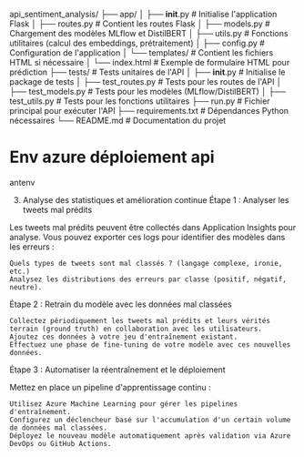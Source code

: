 api_sentiment_analysis/
├── app/
│ ├── **init**.py # Initialise l'application Flask
│ ├── routes.py # Contient les routes Flask
│ ├── models.py # Chargement des modèles MLflow et DistilBERT
│ ├── utils.py # Fonctions utilitaires (calcul des embeddings, prétraitement)
│ ├── config.py # Configuration de l'application
│ └── templates/ # Contient les fichiers HTML si nécessaire
│ └── index.html # Exemple de formulaire HTML pour prédiction
├── tests/ # Tests unitaires de l'API
│ ├── **init**.py # Initialise le package de tests
│ ├── test_routes.py # Tests pour les routes de l'API
│ ├── test_models.py # Tests pour les modèles (MLflow/DistilBERT)
│ ├── test_utils.py # Tests pour les fonctions utilitaires
├── run.py # Fichier principal pour exécuter l'API
├── requirements.txt # Dépendances Python nécessaires
└── README.md # Documentation du projet

# Env azure déploiement api

antenv

3. Analyse des statistiques et amélioration continue
   Étape 1 : Analyser les tweets mal prédits

Les tweets mal prédits peuvent être collectés dans Application Insights pour analyse. Vous pouvez exporter ces logs pour identifier des modèles dans les erreurs :

    Quels types de tweets sont mal classés ? (langage complexe, ironie, etc.)
    Analysez les distributions des erreurs par classe (positif, négatif, neutre).

Étape 2 : Retrain du modèle avec les données mal classées

    Collectez périodiquement les tweets mal prédits et leurs vérités terrain (ground truth) en collaboration avec les utilisateurs.
    Ajoutez ces données à votre jeu d'entraînement existant.
    Effectuez une phase de fine-tuning de votre modèle avec ces nouvelles données.

Étape 3 : Automatiser la réentraînement et le déploiement

Mettez en place un pipeline d'apprentissage continu :

    Utilisez Azure Machine Learning pour gérer les pipelines d'entraînement.
    Configurez un déclencheur basé sur l'accumulation d'un certain volume de données mal classées.
    Déployez le nouveau modèle automatiquement après validation via Azure DevOps ou GitHub Actions.
